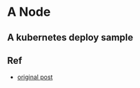 # A Node
## A kubernetes deploy sample




## Ref
- [original post](https://www.cnblogs.com/tim-unity/p/k8s-kind-get-started-to-deploy-an-express-app.html)
